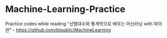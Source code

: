 # Machine-Learning-Practice
Practice codes while reading "선형대수와 통계학으로 배우는 머신러닝 with 파이썬" - https://github.com/bjpublic/MachineLearning
